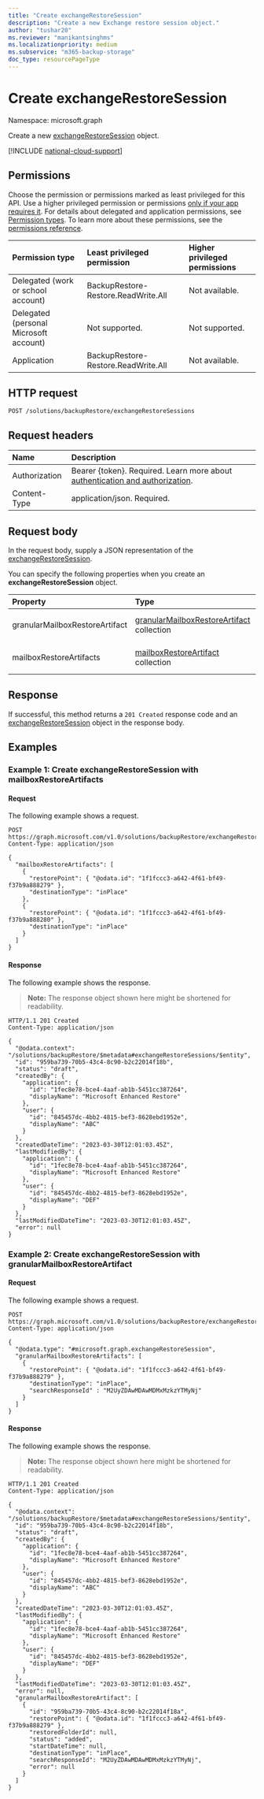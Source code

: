 ```yaml
---
title: "Create exchangeRestoreSession"
description: "Create a new Exchange restore session object."
author: "tushar20"
ms.reviewer: "manikantsinghms"
ms.localizationpriority: medium
ms.subservice: "m365-backup-storage"
doc_type: resourcePageType
---
```


# Create exchangeRestoreSession

Namespace: microsoft.graph

Create a new [exchangeRestoreSession](../resources/exchangerestoresession.md) object.

[!INCLUDE [national-cloud-support](../../includes/global-only.md)]

## Permissions

Choose the permission or permissions marked as least privileged for this API. Use a higher privileged permission or permissions [only if your app requires it](/graph/permissions-overview#best-practices-for-using-microsoft-graph-permissions). For details about delegated and application permissions, see [Permission types](/graph/permissions-overview#permission-types). To learn more about these permissions, see the [permissions reference](/graph/permissions-reference).

|Permission type|Least privileged permission|Higher privileged permissions|
|:---|:---|:---|
|Delegated (work or school account)|BackupRestore-Restore.ReadWrite.All|Not available.|
|Delegated (personal Microsoft account)|Not supported.|Not supported.|
|Application|BackupRestore-Restore.ReadWrite.All|Not available.|

## HTTP request

<!-- {
  "blockType": "ignored"
}
-->
``` http
POST /solutions/backupRestore/exchangeRestoreSessions
```

## Request headers

|Name|Description|
|:---|:---|
|Authorization|Bearer {token}. Required. Learn more about [authentication and authorization](/graph/auth/auth-concepts).|
|Content-Type|application/json. Required.|

## Request body

In the request body, supply a JSON representation of the [exchangeRestoreSession](../resources/exchangerestoresession.md).

You can specify the following properties when you create an **exchangeRestoreSession** object.

|Property|Type|Description|
|:---|:---|:---|
|granularMailboxRestoreArtifact|[granularMailboxRestoreArtifact](../resources/granularmailboxrestoreartifact.md) collection|Collection of [granularMailboxRestoreArtifact](../resources/granularmailboxrestoreartifact.md) objects.|
|mailboxRestoreArtifacts|[mailboxRestoreArtifact](../resources/mailboxrestoreartifact.md) collection|Collection of [mailboxRestoreArtifact](../resources/mailboxrestoreartifact.md) objects.|

## Response

If successful, this method returns a `201 Created` response code and an [exchangeRestoreSession](../resources/exchangerestoresession.md) object in the response body.

## Examples

### Example 1: Create exchangeRestoreSession with mailboxRestoreArtifacts

#### Request

The following example shows a request.

<!-- {
  "blockType": "request",
  "name": "exchangerestoresession_create_mailboxrestoreartifacts"
}
-->
``` http
POST https://graph.microsoft.com/v1.0/solutions/backupRestore/exchangeRestoreSessions
Content-Type: application/json

{
  "mailboxRestoreArtifacts": [
    {
      "restorePoint": { "@odata.id": "1f1fccc3-a642-4f61-bf49-f37b9a888279" },
      "destinationType": "inPlace"
    },
    {
      "restorePoint": { "@odata.id": "1f1fccc3-a642-4f61-bf49-f37b9a888280" },
      "destinationType": "inPlace"
    }
  ]
}
```

#### Response

The following example shows the response.
>**Note:** The response object shown here might be shortened for readability.
<!-- {
  "blockType": "response",
  "truncated": true,
  "@odata.type": "microsoft.graph.exchangeRestoreSession"
}
-->
``` http
HTTP/1.1 201 Created
Content-Type: application/json

{
  "@odata.context": "/solutions/backupRestore/$metadata#exchangeRestoreSessions/$entity",
  "id": "959ba739-70b5-43c4-8c90-b2c22014f18b",
  "status": "draft",
  "createdBy": {
    "application": {
      "id": "1fec8e78-bce4-4aaf-ab1b-5451cc387264",
      "displayName": "Microsoft Enhanced Restore"
    },
    "user": {
      "id": "845457dc-4bb2-4815-bef3-8628ebd1952e",
      "displayName": "ABC"
    }
  },
  "createdDateTime": "2023-03-30T12:01:03.45Z",
  "lastModifiedBy": {
    "application": {
      "id": "1fec8e78-bce4-4aaf-ab1b-5451cc387264",
      "displayName": "Microsoft Enhanced Restore"
    },
    "user": {
      "id": "845457dc-4bb2-4815-bef3-8628ebd1952e",
      "displayName": "DEF"
    }
  },
  "lastModifiedDateTime": "2023-03-30T12:01:03.45Z",
  "error": null
}
```

### Example 2: Create exchangeRestoreSession with granularMailboxRestoreArtifact

#### Request

The following example shows a request.

<!-- {
  "blockType": "request",
  "name": "exchangerestoresession_create_granularmailboxrestoreartifacts"
}
-->
``` http
POST https://graph.microsoft.com/v1.0/solutions/backupRestore/exchangeRestoreSessions
Content-Type: application/json

{
  "@odata.type": "#microsoft.graph.exchangeRestoreSession",
  "granularMailboxRestoreArtifacts": [
    {
      "restorePoint": { "@odata.id": "1f1fccc3-a642-4f61-bf49-f37b9a888279" },
      "destinationType": "inPlace",
      "searchResponseId" : "M2UyZDAwMDAwMDMxMzkzYTMyNj"
    }
  ]
}
```

#### Response

The following example shows the response.
>**Note:** The response object shown here might be shortened for readability.
<!-- {
  "blockType": "response",
  "truncated": true,
  "@odata.type": "microsoft.graph.exchangeRestoreSession"
}
-->
``` http
HTTP/1.1 201 Created
Content-Type: application/json

{
  "@odata.context": "/solutions/backupRestore/$metadata#exchangeRestoreSessions/$entity",
  "id": "959ba739-70b5-43c4-8c90-b2c22014f18b",
  "status": "draft",
  "createdBy": {
    "application": {
      "id": "1fec8e78-bce4-4aaf-ab1b-5451cc387264",
      "displayName": "Microsoft Enhanced Restore"
    },
    "user": {
      "id": "845457dc-4bb2-4815-bef3-8628ebd1952e",
      "displayName": "ABC"
    }
  },
  "createdDateTime": "2023-03-30T12:01:03.45Z",
  "lastModifiedBy": {
    "application": {
      "id": "1fec8e78-bce4-4aaf-ab1b-5451cc387264",
      "displayName": "Microsoft Enhanced Restore"
    },
    "user": {
      "id": "845457dc-4bb2-4815-bef3-8628ebd1952e",
      "displayName": "DEF"
    }
  },
  "lastModifiedDateTime": "2023-03-30T12:01:03.45Z",
  "error": null,
  "granularMailboxRestoreArtifact": [
    {
      "id": "959ba739-70b5-43c4-8c90-b2c22014f18a",
      "restorePoint": { "@odata.id": "1f1fccc3-a642-4f61-bf49-f37b9a888279" },
      "restoredFolderId": null,
      "status": "added",
      "startDateTime": null,
      "destinationType": "inPlace",
      "searchResponseId": "M2UyZDAwMDAwMDMxMzkzYTMyNj",
      "error": null
    }
  ]
}
```
